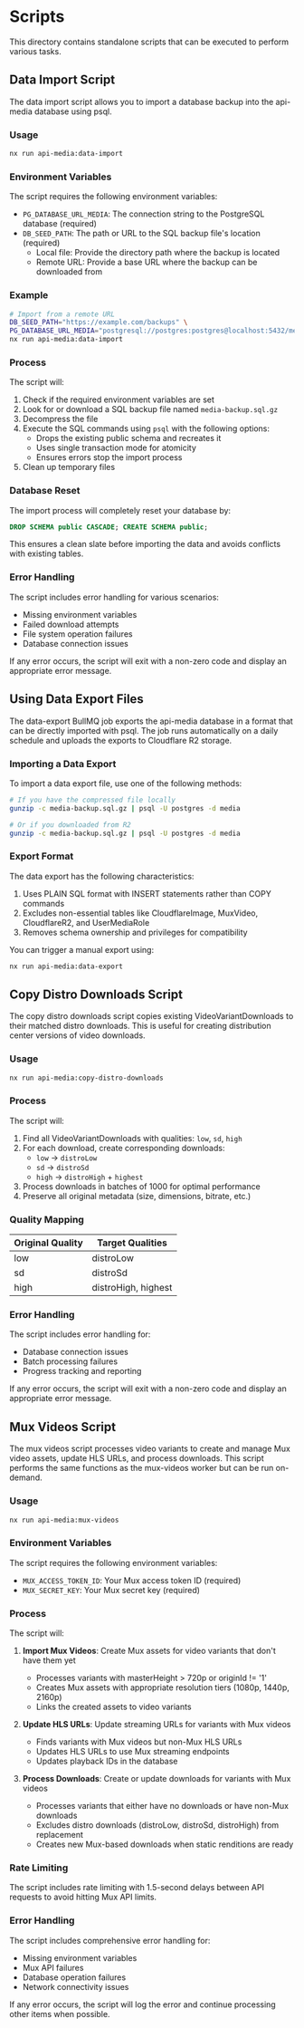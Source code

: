 # Scripts

This directory contains standalone scripts that can be executed to perform various tasks.

## Data Import Script

The data import script allows you to import a database backup into the api-media database using psql.

### Usage

```bash
nx run api-media:data-import
```

### Environment Variables

The script requires the following environment variables:

- `PG_DATABASE_URL_MEDIA`: The connection string to the PostgreSQL database (required)
- `DB_SEED_PATH`: The path or URL to the SQL backup file's location (required)
  - Local file: Provide the directory path where the backup is located
  - Remote URL: Provide a base URL where the backup can be downloaded from

### Example

```bash
# Import from a remote URL
DB_SEED_PATH="https://example.com/backups" \
PG_DATABASE_URL_MEDIA="postgresql://postgres:postgres@localhost:5432/media" \
nx run api-media:data-import
```

### Process

The script will:

1. Check if the required environment variables are set
2. Look for or download a SQL backup file named `media-backup.sql.gz`
3. Decompress the file
4. Execute the SQL commands using `psql` with the following options:
   - Drops the existing public schema and recreates it
   - Uses single transaction mode for atomicity
   - Ensures errors stop the import process
5. Clean up temporary files

### Database Reset

The import process will completely reset your database by:

```sql
DROP SCHEMA public CASCADE; CREATE SCHEMA public;
```

This ensures a clean slate before importing the data and avoids conflicts with existing tables.

### Error Handling

The script includes error handling for various scenarios:

- Missing environment variables
- Failed download attempts
- File system operation failures
- Database connection issues

If any error occurs, the script will exit with a non-zero code and display an appropriate error message.

## Using Data Export Files

The data-export BullMQ job exports the api-media database in a format that can be directly imported with psql. The job runs automatically on a daily schedule and uploads the exports to Cloudflare R2 storage.

### Importing a Data Export

To import a data export file, use one of the following methods:

```bash
# If you have the compressed file locally
gunzip -c media-backup.sql.gz | psql -U postgres -d media

# Or if you downloaded from R2
gunzip -c media-backup.sql.gz | psql -U postgres -d media
```

### Export Format

The data export has the following characteristics:

1. Uses PLAIN SQL format with INSERT statements rather than COPY commands
2. Excludes non-essential tables like CloudflareImage, MuxVideo, CloudflareR2, and UserMediaRole
3. Removes schema ownership and privileges for compatibility

You can trigger a manual export using:

```bash
nx run api-media:data-export
```

## Copy Distro Downloads Script

The copy distro downloads script copies existing VideoVariantDownloads to their matched distro downloads. This is useful for creating distribution center versions of video downloads.

### Usage

```bash
nx run api-media:copy-distro-downloads
```

### Process

The script will:

1. Find all VideoVariantDownloads with qualities: `low`, `sd`, `high`
2. For each download, create corresponding downloads:
   - `low` → `distroLow`
   - `sd` → `distroSd`
   - `high` → `distroHigh` + `highest`
3. Process downloads in batches of 1000 for optimal performance
4. Preserve all original metadata (size, dimensions, bitrate, etc.)

### Quality Mapping

| Original Quality | Target Qualities    |
| ---------------- | ------------------- |
| low              | distroLow           |
| sd               | distroSd            |
| high             | distroHigh, highest |

### Error Handling

The script includes error handling for:

- Database connection issues
- Batch processing failures
- Progress tracking and reporting

If any error occurs, the script will exit with a non-zero code and display an appropriate error message.

## Mux Videos Script

The mux videos script processes video variants to create and manage Mux video assets, update HLS URLs, and process downloads. This script performs the same functions as the mux-videos worker but can be run on-demand.

### Usage

```bash
nx run api-media:mux-videos
```

### Environment Variables

The script requires the following environment variables:

- `MUX_ACCESS_TOKEN_ID`: Your Mux access token ID (required)
- `MUX_SECRET_KEY`: Your Mux secret key (required)

### Process

The script will:

1. **Import Mux Videos**: Create Mux assets for video variants that don't have them yet

   - Processes variants with masterHeight > 720p or originId != '1'
   - Creates Mux assets with appropriate resolution tiers (1080p, 1440p, 2160p)
   - Links the created assets to video variants

2. **Update HLS URLs**: Update streaming URLs for variants with Mux videos

   - Finds variants with Mux videos but non-Mux HLS URLs
   - Updates HLS URLs to use Mux streaming endpoints
   - Updates playback IDs in the database

3. **Process Downloads**: Create or update downloads for variants with Mux videos
   - Processes variants that either have no downloads or have non-Mux downloads
   - Excludes distro downloads (distroLow, distroSd, distroHigh) from replacement
   - Creates new Mux-based downloads when static renditions are ready

### Rate Limiting

The script includes rate limiting with 1.5-second delays between API requests to avoid hitting Mux API limits.

### Error Handling

The script includes comprehensive error handling for:

- Missing environment variables
- Mux API failures
- Database operation failures
- Network connectivity issues

If any error occurs, the script will log the error and continue processing other items when possible.
